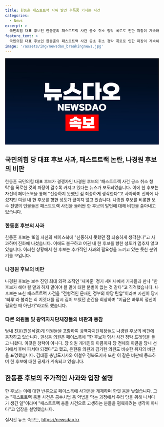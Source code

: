 ```yaml
---
title: 한동훈 패스트트랙 자해 발언 후폭풍 커지는 사건
categories:
  - News
excerpt: >
  국민의힘 대표 후보인 한동훈의 패스트트랙 사건 공소 취소 청탁 폭로로 인한 파장이 계속해서 커지고 있는 가운데, 한동훈 후보는 사과하며 진화에 나섰지만 여권 내 한 후보를 향한 성토가 멈추지 않고 있다. 경쟁자인 나경원 후보와 다른 보수진영 인사들은 강력한 비판을 퍼부었고, 광역자치단체장들도 이에 동조하며 한 후보에 대한 압박이 지속되고 있다. 한 후보는 이에 사과문을 게재하며 상황을 진화시키려는 노력을 보였지만 여전히 논란이 계속되고 있다.
feature_text: >
  국민의힘 대표 후보인 한동훈의 패스트트랙 사건 공소 취소 청탁 폭로로 인한 파장이 계속해서 커지고 있는 가운데, 한동훈 후보는 사과하며 진화에 나섰지만 여권 내 한 후보를 향한 성토가 멈추지 않고 있다. 경쟁자인 나경원 후보와 다른 보수진영 인사들은 강력한 비판을 퍼부었고, 광역자치단체장들도 이에 동조하며 한 후보에 대한 압박이 지속되고 있다. 한 후보는 이에 사과문을 게재하며 상황을 진화시키려는 노력을 보였지만 여전히 논란이 계속되고 있다.
image: '/assets/img/newsdao_breakingnews.jpg'
---
```


<p><img src="/assets/img/newsdao_breakingnews.jpg" alt="firstkoreanews 속보" /></p>

<h2 data-ke-size="size26">국민의힘 당 대표 후보 사과, 패스트트랙 논란, 나경원 후보의 비판</h2>

<p data-ke-size="size16">한동훈 국민의힘 대표 후보가 경쟁자인 나경원 후보의 '패스트트랙 사건 공소 취소 청탁'을 폭로한 것의 파장이 갈수록 커지고 있다는 뉴스가 보도되었습니다. 이에 한 후보는 자신의 페이스북을 통해 "신중하지 못했던 점 죄송하게 생각한다"고 사과하며 진화에 나섰지만 여권 내 한 후보를 향한 성토가 끊이지 않고 있습니다. 나경원 후보를 비롯한 보수 진영의 인물들은 패스트트랙 사건을 둘러싼 한 후보의 발언에 대해 비판을 쏟아내고 있습니다.</p>

<h3 data-ke-size="size24">한동훈 후보의 사과</h3>

<p data-ke-size="size16">한동훈 후보는 18일 자신의 페이스북에 "신중하지 못했던 점 죄송하게 생각한다"고 사과하며 진화에 나섰습니다. 이에도 불구하고 여권 내 한 후보를 향한 성토가 멈추지 않고 있습니다. 이러한 상황에서 한 후보는 추가적인 사과의 필요성을 느끼고 있는 듯한 분위기를 보입니다.</p>

<h3 data-ke-size="size24">나경원 후보의 비판</h3>

<p data-ke-size="size16">나경원 후보는 보수 진영 최대 외곽 조직인 '새미준' 정기 세미나에서 기자들과 만나 "한 후보가 해야 될 말과 하지 말아야 될 말에 대한 분별이 없는 것 같다"고 직격했습니다. 나 후보는 또한 패스트트랙 사건을 "전형적인 문재인 정부의 야당 탄압"이라며 자신이 당시 '빠루'라 불리는 쇠 지렛대를 잠시 집어 보였던 순간을 회상하며 "지금은 빠루의 정신이 필요한 때 아닌가"라고도 했습니다.</p>

<h3 data-ke-size="size24">다른 의원들 및 광역자치단체장들의 비판과 동참</h3>

<p data-ke-size="size16">당내 친윤(친윤석열)계 의원들을 포함하여 광역자치단체장들도 나경원 후보의 비판에 동참하고 있습니다. 권성동 의원은 페이스북에 "한 후보가 형사 사건 청탁 프레임을 들고 나왔다. 이것은 청탁이 아니다. 당 의원 개개인의 아픔이자 당 전체의 아픔을 당내 선거에서 후벼 파서야 되겠다"고 했고, 윤한홍 의원과 김기현 의원도 비슷한 취지의 비판을 표명했습니다. 김태흠 충남도지사와 이철우 경북도지사 또한 이 같은 비판에 동조하며 한 후보에 대한 공세가 계속되고 있습니다.</p>

<h2 data-ke-size="size26">한동훈 후보의 추가적인 사과와 입장 설명</h2>

<p data-ke-size="size16">한 후보는 이에 대한 반론으로 페이스북에 사과문을 게재하며 한껏 몸을 낮췄습니다. 그는 "패스트트랙 충돌 사건은 공수처법 등 악법을 막는 과정에서 우리 당을 위해 나서다가 생긴 일"이라며 "패스트트랙 충돌 사건으로 고생하는 분들을 폄훼하려는 생각이 아니다"고 입장을 설명했습니다.</p>
실시간 뉴스 속보는, <a href="https://newsdao.kr" rel="dofollow">https://newsdao.kr</a>



